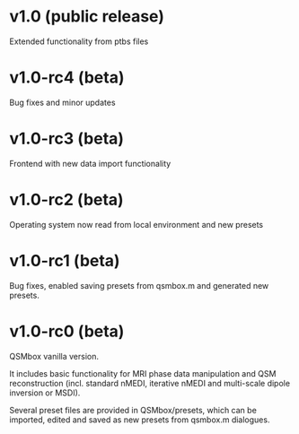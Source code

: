 v1.0 (public release)
=====================

Extended functionality from ptbs files


v1.0-rc4 (beta)
===============

Bug fixes and minor updates


v1.0-rc3 (beta)
=====================

Frontend with new data import functionality


v1.0-rc2 (beta)
=====================

Operating system now read from local environment and new presets


v1.0-rc1 (beta)
=====================

Bug fixes, enabled saving presets from qsmbox.m and generated new presets.


v1.0-rc0 (beta)
===============

QSMbox vanilla version. 

It includes basic functionality for MRI phase data manipulation and QSM reconstruction (incl. standard nMEDI, iterative nMEDI and multi-scale dipole inversion or MSDI).

Several preset files are provided in QSMbox/presets, which can be imported, edited and saved as new presets from qsmbox.m dialogues.
